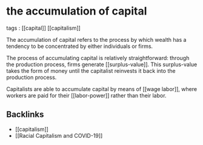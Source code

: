 # the accumulation of capital

tags
: [[capital]] [[capitalism]]

The accumulation of capital refers to the process by which wealth has a tendency to be concentrated by either individuals or firms.

The process of accumulating capital is relatively straightforward: through the production process, firms generate [[surplus-value]]. This surplus-value takes the form of money until the capitalist reinvests it back into the production process.

Capitalists are able to accumulate capital by means of [[wage labor]], where workers are paid for their [[labor-power]] rather than their labor.


## Backlinks

-   [[capitalism]]
-   [[Racial Capitalism and COVID-19]]

